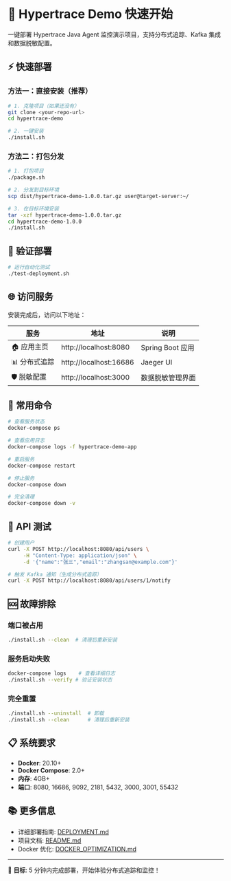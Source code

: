 # 🚀 Hypertrace Demo 快速开始

一键部署 Hypertrace Java Agent 监控演示项目，支持分布式追踪、Kafka 集成和数据脱敏配置。

## ⚡ 快速部署

### 方法一：直接安装（推荐）

```bash
# 1. 克隆项目（如果还没有）
git clone <your-repo-url>
cd hypertrace-demo

# 2. 一键安装
./install.sh
```

### 方法二：打包分发

```bash
# 1. 打包项目
./package.sh

# 2. 分发到目标环境
scp dist/hypertrace-demo-1.0.0.tar.gz user@target-server:~/

# 3. 在目标环境安装
tar -xzf hypertrace-demo-1.0.0.tar.gz
cd hypertrace-demo-1.0.0
./install.sh
```

## 🧪 验证部署

```bash
# 运行自动化测试
./test-deployment.sh
```

## 🌐 访问服务

安装完成后，访问以下地址：

| 服务 | 地址 | 说明 |
|------|------|------|
| 🏠 应用主页 | http://localhost:8080 | Spring Boot 应用 |
| 📊 分布式追踪 | http://localhost:16686 | Jaeger UI |
| 🛡️ 脱敏配置 | http://localhost:3000 | 数据脱敏管理界面 |

## 🔧 常用命令

```bash
# 查看服务状态
docker-compose ps

# 查看应用日志
docker-compose logs -f hypertrace-demo-app

# 重启服务
docker-compose restart

# 停止服务
docker-compose down

# 完全清理
docker-compose down -v
```

## 📝 API 测试

```bash
# 创建用户
curl -X POST http://localhost:8080/api/users \
     -H "Content-Type: application/json" \
     -d '{"name":"张三","email":"zhangsan@example.com"}'

# 触发 Kafka 通知（生成分布式追踪）
curl -X POST http://localhost:8080/api/users/1/notify
```

## 🆘 故障排除

### 端口被占用
```bash
./install.sh --clean  # 清理后重新安装
```

### 服务启动失败
```bash
docker-compose logs    # 查看详细日志
./install.sh --verify # 验证安装状态
```

### 完全重置
```bash
./install.sh --uninstall  # 卸载
./install.sh --clean      # 清理后重新安装
```

## 📋 系统要求

- **Docker**: 20.10+
- **Docker Compose**: 2.0+
- **内存**: 4GB+
- **端口**: 8080, 16686, 9092, 2181, 5432, 3000, 3001, 55432

## 📚 更多信息

- 详细部署指南: [DEPLOYMENT.md](DEPLOYMENT.md)
- 项目文档: [README.md](README.md)
- Docker 优化: [DOCKER_OPTIMIZATION.md](DOCKER_OPTIMIZATION.md)

---

🎯 **目标**: 5 分钟内完成部署，开始体验分布式追踪和监控！